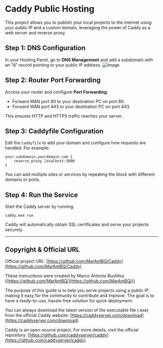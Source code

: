# Caddy Public Hosting

This project allows you to publish your local projects to the internet using your public IP and a custom domain, leveraging the power of Caddy as a web server and reverse proxy.

## Step 1: DNS Configuration

In your Hosting Panel, go to **DNS Management** and add a subdomain with an "A" record pointing to your public IP address.
![image](https://github.com/user-attachments/assets/97acc341-8a19-4921-b578-e535e6e16718)

## Step 2: Router Port Forwarding

Access your router and configure **Port Forwarding**:
- Forward WAN port 80 to your destination PC on port 80.
- Forward WAN port 443 to your destination PC on port 443.

This ensures HTTP and HTTPS traffic reaches your server.

## Step 3: Caddyfile Configuration

Edit the `Caddyfile` to add your domain and configure how requests are handled. For example:

```
your-subdomain.yourdomain.com {
    reverse_proxy localhost:3000
}
```

You can add multiple sites or services by repeating the block with different domains or ports.

## Step 4: Run the Service

Start the Caddy server by running:

```
caddy.exe run
```

Caddy will automatically obtain SSL certificates and serve your projects securely.

---

## Copyright & Official URL

Official project URL: [https://github.com/MarAntBQ/Caddy](https://github.com/MarAntBQ/Caddy)

These instructions were created by Marco Antonio Bustillos ([https://github.com/MarAntBQ/](https://github.com/MarAntBQ/))

The purpose of this guide is to help you serve projects using a public IP, making it easy for the community to contribute and improve. The goal is to have a ready-to-use, hassle-free solution for quick deployment.

You can always download the latest version of the executable file (.exe) from the official Caddy website: [https://caddyserver.com/download](https://caddyserver.com/download)

Caddy is an open-source project. For more details, visit the official repository: [https://github.com/caddyserver/caddy](https://github.com/caddyserver/caddy)
